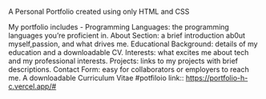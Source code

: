 A Personal Portfolio created using only HTML and CSS

My portfolio includes - Programming Languages: the programming languages you’re proficient in.
                        About Section: a brief introduction ab0ut myself,passion, and what drives me.
                        Educational Background: details of my education and a downloadable CV.
                        Interests: what excites me about tech and my professional interests.
                        Projects: links to my projects with brief descriptions.
                        Contact Form: easy for collaborators or employers to reach me.
                        A downloadable Curriculum Vitae
#potfiloio link::  https://portfolio-h-c.vercel.app/#
